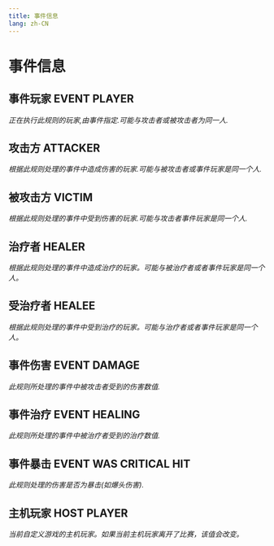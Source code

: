 ```yaml
---
title: 事件信息
lang: zh-CN
---
```


# 事件信息

## 事件玩家    EVENT PLAYER

_正在执行此规则的玩家,由事件指定.可能与攻击者或被攻击者为同一人._


## 攻击方    ATTACKER
_根据此规则处理的事件中造成伤害的玩家.可能与被攻击者或事件玩家是同一个人._ 


## 被攻击方    VICTIM
_根据此规则处理的事件中受到伤害的玩家.可能与攻击者事件玩家是同一个人._ 


## 治疗者    HEALER

_根据此规则处理的事件中造成治疗的玩家。可能与被治疗者或者事件玩家是同一个人。_


## 受治疗者    HEALEE

_根据此规则处理的事件中受到治疗的玩家。可能与治疗者或者事件玩家是同一个人。_


## 事件伤害    EVENT DAMAGE

_此规则所处理的事件中被攻击者受到的伤害数值._


## 事件治疗    EVENT HEALING

_此规则所处理的事件中被治疗者受到的治疗数值._


## 事件暴击    EVENT WAS CRITICAL HIT

_此规则处理的伤害是否为暴击(如爆头伤害)._


## 主机玩家    HOST PLAYER

_当前自定义游戏的主机玩家。如果当前主机玩家离开了比赛，该值会改变。_

